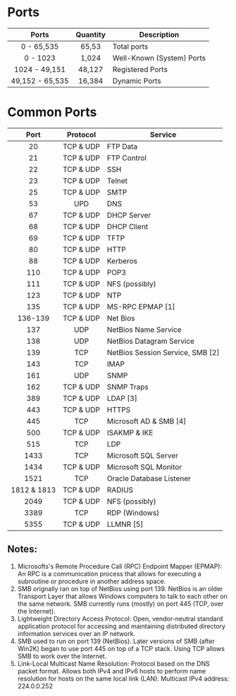 # Ports

|       Ports     | Quantity |        Description        |
| :-------------: |:-------: | --------------------------|
|   0 - 65,535    |  65,53   | Total ports               |
|     0 - 1023    |  1,024   | Well-Known (System) Ports |
|  1024 - 49,151  |  48,127  | Registered Ports          |
| 49,152 - 65,535 |  16,384  | Dynamic Ports             |

# Common Ports

|      Port     |  Protocol |             Service              |
| :-----------: | :-------: | ---------------------------------|
|  20           | TCP & UDP | FTP Data                         |
|  21           | TCP & UDP | FTP Control                      |
|  22           | TCP & UDP | SSH                              |
|  23           | TCP & UDP | Telnet                           |
|  25           | TCP & UDP | SMTP                             |
|  53           | UPD       | DNS                              |
|  67           | TCP & UDP | DHCP Server                      |
|  68           | TCP & UDP | DHCP Client                      |
|  69           | TCP & UDP | TFTP                             |
|  80           | TCP & UDP | HTTP                             |
|  88           | TCP & UDP | Kerberos                         |
|  110          | TCP & UDP | POP3                             |
|  111          | TCP & UDP | NFS (possibly)                   |
|  123          | TCP & UDP | NTP                              |
|  135          | TCP & UDP | MS-RPC EPMAP [1]                 |
|  136-139      | TCP & UDP | Net Bios                         |
|  137          | UDP       | NetBios Name Service             |
|  138          | UDP       | NetBios Datagram Service         |
|  139          | TCP       | NetBios Session Service, SMB [2] |
|  143          | TCP       | IMAP                             |
|  161          | UDP       | SNMP                             |
|  162          | TCP & UDP | SNMP Traps                       |
|  389          | TCP & UDP | LDAP [3]                         |
|  443          | TCP & UDP | HTTPS                            |
|  445          | TCP       | Microsoft AD & SMB [4]           |
|  500          | TCP & UDP | ISAKMP & IKE                     |
|  515          | TCP       | LDP                              |
|  1433         | TCP       | Microsoft SQL Server             |
|  1434         | TCP & UDP | Microsoft SQL Monitor            |
|  1521         | TCP       | Oracle Database Listener         |
|  1812 & 1813  | TCP & UDP | RADIUS                           |
|  2049         | TCP & UDP | NFS (possibly)                   |
|  3389         | TCP       | RDP (Windows)                    |
|  5355         | TCP & UDP | LLMNR [5]                        |

## Notes: 
1. Microsofts's Remote Procedure Call (RPC) Endpoint Mapper (EPMAP): An RPC is a communication process that allows for executing a subroutine or procedure in another address space.
2. SMB orignally ran on top of NetBios using port 139. NetBios is an older Transport Layer that allows Windows computers to talk to each other on the same network. SMB currently runs (mostly) on port 445 (TCP, over the Internet).
3. Lightweight Directory Access Protocol: Open, vendor-neutral standard application protocol for accessing and maintaining distributed directory information services over an IP network.
4. SMB used to run on port 139 (NetBios). Later versions of SMB (after Win2K) began to use port 445 on top of a TCP stack. Using TCP allows SMB to work over the Internet.
5. Link-Local Multicast Name Resolution: Protocol based on the DNS packet format. Allows both IPv4 and IPv6 hosts to perform name resolution for hosts on the same local link (LAN). Multicast IPv4 address: 224.0.0.252

